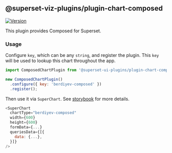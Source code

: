 ## @superset-viz-plugins/plugin-chart-composed

[![Version](https://img.shields.io/npm/v/@superset-ui-plugins/plugin-chart-composed.svg?style=flat-square)](https://img.shields.io/npm/v/@superset-ui-plugins/plugin-chart-composed.svg?style=flat-square)

This plugin provides Composed for Superset.

### Usage

Configure `key`, which can be any `string`, and register the plugin. This `key` will be used to lookup this chart throughout the app.

```js
import ComposedChartPlugin from '@superset-ui-plugins/plugin-chart-composed';

new ComposedChartPlugin()
  .configure({ key: 'berdiyev-composed' })
  .register();
```

Then use it via `SuperChart`. See [storybook](https://apache-superset.github.io/superset-ui/?selectedKind=plugin-chart-composed) for more details.

```js
<SuperChart
  chartType="berdiyev-composed"
  width={600}
  height={600}
  formData={...}
  queriesData={[{
    data: {...},
  }]}
/>
```
